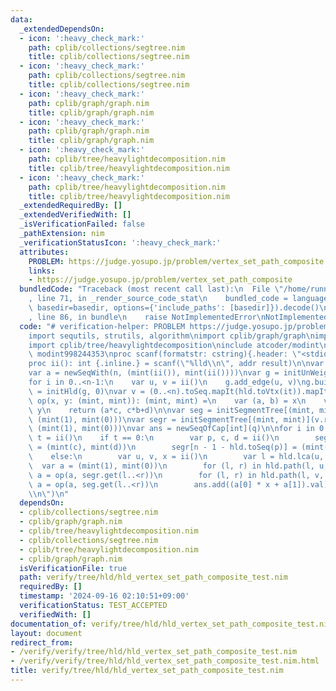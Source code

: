 ```yaml
---
data:
  _extendedDependsOn:
  - icon: ':heavy_check_mark:'
    path: cplib/collections/segtree.nim
    title: cplib/collections/segtree.nim
  - icon: ':heavy_check_mark:'
    path: cplib/collections/segtree.nim
    title: cplib/collections/segtree.nim
  - icon: ':heavy_check_mark:'
    path: cplib/graph/graph.nim
    title: cplib/graph/graph.nim
  - icon: ':heavy_check_mark:'
    path: cplib/graph/graph.nim
    title: cplib/graph/graph.nim
  - icon: ':heavy_check_mark:'
    path: cplib/tree/heavylightdecomposition.nim
    title: cplib/tree/heavylightdecomposition.nim
  - icon: ':heavy_check_mark:'
    path: cplib/tree/heavylightdecomposition.nim
    title: cplib/tree/heavylightdecomposition.nim
  _extendedRequiredBy: []
  _extendedVerifiedWith: []
  _isVerificationFailed: false
  _pathExtension: nim
  _verificationStatusIcon: ':heavy_check_mark:'
  attributes:
    PROBLEM: https://judge.yosupo.jp/problem/vertex_set_path_composite
    links:
    - https://judge.yosupo.jp/problem/vertex_set_path_composite
  bundledCode: "Traceback (most recent call last):\n  File \"/home/runner/.local/lib/python3.10/site-packages/onlinejudge_verify/documentation/build.py\"\
    , line 71, in _render_source_code_stat\n    bundled_code = language.bundle(stat.path,\
    \ basedir=basedir, options={'include_paths': [basedir]}).decode()\n  File \"/home/runner/.local/lib/python3.10/site-packages/onlinejudge_verify/languages/nim.py\"\
    , line 86, in bundle\n    raise NotImplementedError\nNotImplementedError\n"
  code: "# verification-helper: PROBLEM https://judge.yosupo.jp/problem/vertex_set_path_composite\n\
    import sequtils, strutils, algorithm\nimport cplib/graph/graph\nimport cplib/collections/segtree\n\
    import cplib/tree/heavylightdecomposition\ninclude atcoder/modint\ntype mint =\
    \ modint998244353\nproc scanf(formatstr: cstring){.header: \"<stdio.h>\", varargs.}\n\
    proc ii(): int {.inline.} = scanf(\"%lld\\n\", addr result)\n\nvar n, q = ii()\n\
    var a = newSeqWith(n, (mint(ii()), mint(ii())))\nvar g = initUnWeightedUnDirectedStaticGraph(n)\n\
    for i in 0..<n-1:\n    var u, v = ii()\n    g.add_edge(u, v)\ng.build\n\nvar hld\
    \ = initHld(g, 0)\nvar v = (0..<n).toSeq.mapIt(hld.toVtx(it)).mapIt(a[it])\nproc\
    \ op(x, y: (mint, mint)): (mint, mint) =\n    var (a, b) = x\n    var (c, d) =\
    \ y\n    return (a*c, c*b+d)\n\nvar seg = initSegmentTree[(mint, mint)](v, op,\
    \ (mint(1), mint(0)))\nvar segr = initSegmentTree[(mint, mint)](v.reversed, op,\
    \ (mint(1), mint(0)))\nvar ans = newSeqOfCap[int](q)\n\nfor i in 0..<q:\n    var\
    \ t = ii()\n    if t == 0:\n        var p, c, d = ii()\n        seg[hld.toSeq(p)]\
    \ = (mint(c), mint(d))\n        segr[n - 1 - hld.toSeq(p)] = (mint(c), mint(d))\n\
    \    else:\n        var u, v, x = ii()\n        var l = hld.lca(u, v)\n      \
    \  var a = (mint(1), mint(0))\n        for (l, r) in hld.path(l, u, true, true):\
    \ a = op(a, segr.get(l..<r))\n        for (l, r) in hld.path(l, v, false, false):\
    \ a = op(a, seg.get(l..<r))\n        ans.add((a[0] * x + a[1]).val)\necho ans.join(\"\
    \\n\")\n"
  dependsOn:
  - cplib/collections/segtree.nim
  - cplib/graph/graph.nim
  - cplib/tree/heavylightdecomposition.nim
  - cplib/collections/segtree.nim
  - cplib/tree/heavylightdecomposition.nim
  - cplib/graph/graph.nim
  isVerificationFile: true
  path: verify/tree/hld/hld_vertex_set_path_composite_test.nim
  requiredBy: []
  timestamp: '2024-09-16 02:10:51+09:00'
  verificationStatus: TEST_ACCEPTED
  verifiedWith: []
documentation_of: verify/tree/hld/hld_vertex_set_path_composite_test.nim
layout: document
redirect_from:
- /verify/verify/tree/hld/hld_vertex_set_path_composite_test.nim
- /verify/verify/tree/hld/hld_vertex_set_path_composite_test.nim.html
title: verify/tree/hld/hld_vertex_set_path_composite_test.nim
---
```

